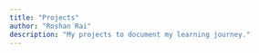 ```yaml
---
title: "Projects"
author: "Roshan Rai"
description: "My projects to document my learning journey."
---
```

